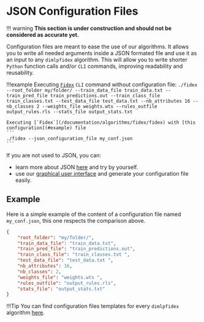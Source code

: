 # JSON Configuration Files

!!! warning
    **This section is under construction and should not be considered as accurate yet.**

Configuration files are meant to ease the use of our algorithms. It allows you to write all needed arguments inside a JSON formated file and use it as an input to any `dimlpfidex` algorithm. This will allow you to write shorter `Python` function calls and/or `CLI` commands, improving readability and reusability.

!!!example
    Executing [`Fidex`](/documentation/algorithms/fidex/fidex) `CLI` command without configuration file:
    ```
    ./fidex --root_folder my/folder/ --train_data_file train_data.txt --train_pred_file train_predictions.out --train_class_file train_classes.txt --test_data_file test_data.txt --nb_attributes 16 --nb_classes 2 --weights_file weights.wts --rules_outfile output_rules.rls --stats_file output_stats.txt
    ```

    Executing [`Fidex`](/documentation/algorithms/fidex/fidex) with [this configuration](#example) file
    ```
    ./fidex --json_configuration_file my_conf.json
    ```

If you are not used to JSON, you can:

-  learn more about JSON [here](https://json.org) and try by yourself.
-   use our [graphical user interface](/documentation/gui) and generate your configuration file easily.

## Example

Here is a simple example of the content of a configuration file named `my_conf.json`, this one respects the comparison above.

```json
{
    "root_folder": "my/folder/",
    "train_data_file": "train_data.txt",
    "train_pred_file": "train_predictions.out", 
    "train_class_file": "train_classes.txt ",
    "test_data_file": "test_data.txt ",
    "nb_attributes": 16,
    "nb_classes": 2,
    "weights_file": "weights.wts ",
    "rules_outfile": "output_rules.rls",
    "stats_file": "output_stats.txt"
}
```

!!!Tip
    You can find configuration files templates for every `dimlpfidex` algorithm [here](https://github.com/HES-XPLAIN/dimlpfidex/tree/main/tests/templates).
